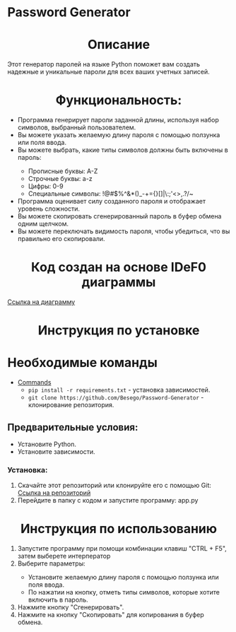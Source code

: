 # Password Generator
<h1 align="center">Описание</h1>

Этот генератор паролей на языке Python поможет вам создать надежные и уникальные пароли для всех ваших учетных записей. 

<h1 align="center">Функциональность:</h1>

<ul>
    <li>Программа генерирует пароли заданной длины, используя набор символов, выбранный пользователем.</li>
    <li>Вы можете указать желаемую длину пароля с помощью ползунка или поля ввода.</li>
    <li>Вы можете выбрать, какие типы символов должны быть включены в пароль:</li>
    <ul>
      <li>Прописные буквы: A-Z</li>
      <li>Строчные буквы: a-z</li>
      <li>Цифры: 0-9</li>
      <li>Специальные символы: !@#$%^&*()_-+={}[]|\:;'<>,.?/~</li>
    </ul>
    <li>Программа оценивает силу созданного пароля и отображает уровень сложности.</li>
    <li>Вы можете скопировать сгенерированный пароль в буфер обмена одним щелчком.</li>
    <li>Вы можете переключать видимость пароля, чтобы убедиться, что вы правильно его скопировали.</li>    
</ul>
<h1 align="center">Код создан на основе IDeF0 диаграммы</h1>
<a href="https://github.com/Besego/Password-Generator/blob/master/Password_Generator/IDeF0.drawio.png">Ссылка на диаграмму</a>

<h1 align="center">Инструкция по установке</h1>

# Необходимые команды
- [Commands](#commands)
  - `pip install -r requirements.txt` - установка зависимостей.
  -  `git clone https://github.com/Besego/Password-Generator` - клонирование репозитория.

<h2>Предварительные условия:</h2>

<ul>
    <li>Установите Python.</li>
    <li>Установите зависимости.</li>
</ul>
  

  <h3>Установка:</h3>
  <ol>
    <li>Скачайте этот репозиторий или клонируйте его с помощью Git: <a href="https://github.com/Besego/Password-Generator">Ссылка на репозиторий</a></li>
    <li>Перейдите в папку с кодом и запустите программу: app.py</li>
  </ol>

  <h1 align="center">Инструкция по использованию</h1>

<ol>
    <li>Запустите программу при помощи комбинации клавиш "CTRL + F5", затем выберете интерператор</li>
    <li>Выберите параметры:</li>
  <ul>
    <li>Установите желаемую длину пароля с помощью ползунка или поля ввода.</li>
    <li>По нажатии на кнопку, отметь типы символов, которые хотите включить в пароль.</li>
  </ul>
  <li>Нажмите кнопку "Сгенерировать".</li>
  <li>Нажмите на кнопку "Скопировать" для копирования в буфер обмена.</li>
  </ol>
  
